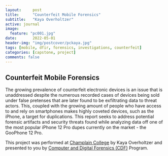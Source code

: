 ```yaml
---
layout:     post
title:      "Counterfeit Mobile Forensics"
subtitle:   "Kaya Overholtzer"
active: journal
image:
  feature: "pc001.jpg"
date:       2022-05-01
header-img: "img/postcover/pckaya.jpg"
tags: [mobile, dfir, forensics, investigations, counterfeit]
categories: [capstone, project]
comments: false
---
```


<h2>Counterfeit Mobile Forensics</h2>

<p>The growing prevalence of counterfeit electronic devices is an issue that is unaddressed despite the numerous recorded cases of devices being sold under false pretenses that are later found to be exfiltrating data to threat actors. This, coupled with the growing amount of people who have access to and rely on smartphones makes highly coveted devices, such as the iPhone, a target for duplications. This report seeks to address potential forensic artifacts and security threats found while analyzing data off one of the most popular iPhone 12 Pro dupes currently on the market - the GooPhone 12 Pro.</p>


<p>This project was performed at <a href="https://www.champlain.edu/">Champlain College</a> by Kaya Overholtzer and presented to you by <a href="https://ccdfir.com/">Computer and Digital Forensics (CDF)</a> Program.</p>
